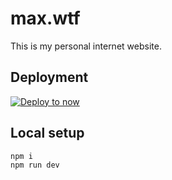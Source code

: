 # max.wtf

This is my personal internet website.

## Deployment

[![Deploy to now](https://deploy.now.sh/static/button.svg)](https://deploy.now.sh/?repo=https://github.com/max/max.wtf)

## Local setup

```
npm i
npm run dev
```
